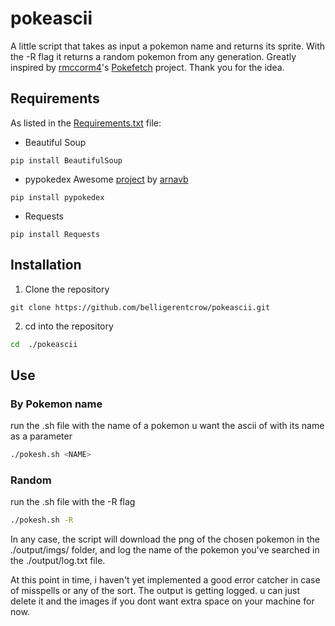 # pokeascii

A little script that takes as input a pokemon name and returns its sprite. With the -R flag it returns a random pokemon from any generation. Greatly inspired by [rmccorm4](https://github.com/rmccorm4)'s [Pokefetch](https://github.com/rmccorm4/Pokefetch) project. Thank you for the idea.

## Requirements
As listed in the [Requirements.txt](https://github.com/belligerentcrow/pokeascii/Requirements.txt) file: 

* Beautiful Soup
```
pip install BeautifulSoup
```

* pypokedex
Awesome [project](https://github.com/arnavb/pypokedex) by [arnavb](https://github.com/arnavb)

```
pip install pypokedex
```

* Requests

```
pip install Requests
```

## Installation

1. Clone the repository
```
git clone https://github.com/belligerentcrow/pokeascii.git
```

2. cd into the repository
```sh
cd  ./pokeascii
```

## Use

### By Pokemon name

run the .sh file with the name of a pokemon u want the ascii of with its name as a parameter

```sh
./pokesh.sh <NAME>
```

### Random 

run the .sh file with the -R flag

```sh
./pokesh.sh -R
```

In any case, the script will download the png of the chosen pokemon in the ./output/imgs/ folder, and log the name of the pokemon you've searched in the ./output/log.txt file.

At this point in time, i haven't yet implemented a good error catcher in case of misspells or any of the sort. The output is getting logged. u can just delete it and the images if you dont want extra space on your machine for now. 




